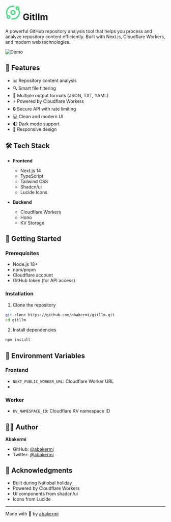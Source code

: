 # <img src="./resources//gitllm.svg" > Gitllm


A powerful GitHub repository analysis tool that helps you process and analyze repository content efficiently. Built with Next.js, Cloudflare Workers, and modern web technologies.

![Demo](public/demo.gif)

## 🌟 Features

- 📊 Repository content analysis
- 🔍 Smart file filtering
- 📝 Multiple output formats (JSON, TXT, YAML)
- ⚡ Powered by Cloudflare Workers
- 🔒 Secure API with rate limiting
- 💻 Clean and modern UI
- 🌓 Dark mode support
- 📱 Responsive design

## 🛠️ Tech Stack

- **Frontend**
  - Next.js 14
  - TypeScript
  - Tailwind CSS
  - Shadcn/ui
  - Lucide Icons

- **Backend**
  - Cloudflare Workers
  - Hono
  - KV Storage

## 🚀 Getting Started

### Prerequisites

- Node.js 18+
- npm/pnpm
- Cloudflare account
- GitHub token (for API access)

### Installation

1. Clone the repository
```bash
git clone https://github.com/abakermi/gitllm.git
cd gitllm
```

2. Install dependencies
```bash
npm install
```


## 📝 Environment Variables

### Frontend
- `NEXT_PUBLIC_WORKER_URL`: Cloudflare Worker URL
- 
### Worker
- `KV_NAMESPACE_ID`: Cloudflare KV namespace ID


## 👨‍💻 Author

**Abakermi**
- GitHub: [@abakermi](https://github.com/abakermi)
- Twitter: [@abakermi](https://twitter.com/abakermi)

## 🙏 Acknowledgments

- Built during Natiobal holiday
- Powered by Cloudflare Workers
- UI components from shadcn/ui
- Icons from Lucide

---
Made with 🎄 by [abakermi](https://github.com/abakermi)